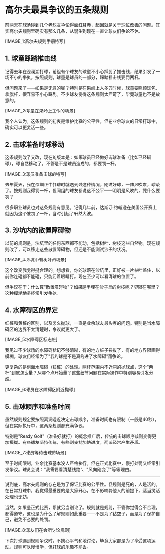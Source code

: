 # 高尔夫最具争议的五条规则

前两天在球场碰到几个老球友争论得面红耳赤，起因就是关于球位改善的问题。其实高尔夫规则里确实有那么几条，从诞生到现在一直让球友们争论不休。

[IMAGE_1:高尔夫规则手册特写]

## 1. **球童踩踏推击线**

记得去年在观澜湖打球，前组有个球友的球童不小心踩到了推击线，结果引发了一场不小的争执。按照规则，球童是球员的一部分，踩踏推击线要罚两杆。

但问题来了——如果是无意的呢？特别是在果岭上人多的时候，球童要照顾球包、拿旗杆，很容易不小心踩到。不少球友觉得这条规则太严苛了，毕竟球童也不是故意的。

[IMAGE_2:球童在果岭上工作的场景]

我个人认为，这条规则的初衷是维护比赛的公平性，但在业余球友的日常打球中，确实可以更灵活一些。

## 2. **击球准备时球移动**

这条规则改了又改，现在的版本是：如果球员已经做好击球准备（比如已经瞄球），球自然移动了，不管是不是球员造成的，都要罚一杆。

[IMAGE_3:球员准备击球的特写]

去年夏天，我在深圳正中打球时就遇到过这种情况。刚瞄好球，一阵风吹来，球滚了。按规则我得罚一杆，但同组的球友都说这不公平——明明是风吹的，凭什么要罚？

很多职业球员也对这条规则有意见。记得几年前，达斯汀·约翰逊在美国公开赛上就因为这个被罚了一杆，当时引起了轩然大波。

## 3. **沙坑内的散置障碍物**

以前的规则是，沙坑里的任何东西都不能动，包括树叶、树枝这些自然物。现在规则改了，可以移走这些散置障碍物，但还是不能测试沙子的状况。

[IMAGE_4:沙坑中有树叶的场景]

这个改变我觉得挺合理的。想想看，你的球落在沙坑里，正好被一片枯叶盖住，以前你连碰都不能碰，只能闭着眼睛打。现在至少可以看清球的位置了。

但争议在于：什么算"散置障碍物"？如果是半埋在沙子里的树枝呢？界限在哪里？这种模糊地带经常引发争论。

## 4. **水障碍区的界定**

红桩和黄桩的区别，以及怎么抛球，一直是业余球友最头疼的问题。特别是当水障碍区的边界不太清楚时，争议就更大了。

[IMAGE_5:水障碍区标志桩]

我见过不少球场的水障碍标记不够清晰，有的地方桩子被拔了，有的地方界限画得模糊。球友们经常为了"我的球是不是真的进了水障碍"而争论。

更复杂的是侧面水障碍（红桩）的处理。两杆范围内不近洞的抛球点，这个"两杆"到底怎么量？从哪个点开始量？这些细节问题在实际操作中特别容易引发分歧。

[IMAGE_6:球员在水障碍区附近抛球]

## 5. **击球顺序和准备时间**

虽然规则规定要按照离洞远近决定击球顺序，准备时间也有限制（一般是40秒），但在实际执行中，这两条规则都充满争议。

特别是"Ready Golf"（准备好就打）的概念推广后，传统的击球顺序规则变得更加模糊。有些球友坚持传统，有些则支持加快进度，两派经常产生矛盾。

[IMAGE_7:球员等待击球的场景]

至于时间限制，业余比赛基本没人严格执行。但在正式比赛中，慢打处罚又经常引发争议。球员会说："我需要看清楚线路"、"风向刚变了"等等理由。

---

说到底，高尔夫规则的存在是为了保证比赛的公平性。但规则是死的，人是活的。在日常打球中，我觉得最重要的是大家开心，在不影响其他人的前提下，适当灵活处理也无妨。

当然，如果是正式比赛，那就另当别论了。规则就是规则，不管你觉得合不合理，都得遵守。这也是为什么了解规则如此重要——不是为了钻空子，而是为了保护自己，避免不必要的处罚。

[IMAGE_8:球友们在会所讨论规则]

下次打球遇到规则争议时，不妨心平气和地讨论，毕竟大家都是为了享受这项运动。规则可以慢慢学，但打球的乐趣不能丢。